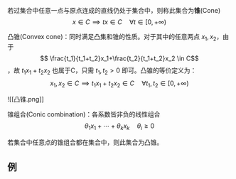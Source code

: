 若过集合中任意一点与原点连成的直线仍处于集合中，则称此集合为**锥**(Cone)
$$ x \in C \implies tx \in C \quad \forall t \in [0,+\infty) $$

凸锥(Convex cone)：同时满足凸集和锥的性质。对于其中的任意两点 $x_1,x_2$，由于
$$ \frac{t_1}{t_1+t_2}x_1+\frac{t_2}{t_1+t_2}x_2 \in C$$，故 $t_1x_1+t_2x_2$ 也属于C，只需 $t_1,t_2>0$ 即可。凸锥的等价定义为：
$$ x_1,x_2 \in C \implies t_1x_1+t_2x_2 \in C \quad \forall t_1,t_2 \in [0,+\infty) $$

![[凸锥.png]]


锥组合(Conic combination)：各系数皆非负的线性组合
$$ \theta_1x_1+\cdots+\theta_kx_k \quad \theta_i\geq0 $$


若集合中任意点的锥组合都在集合中，则此集合为凸锥。


## 例

